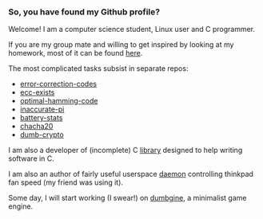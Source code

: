 ### So, you have found my Github profile?

Welcome! I am a computer science student, Linux user and C programmer.

If you are my group mate and willing to get inspired by looking at my homework, most of it can be found [here](https://github.com/foxpy/homework).

The most complicated tasks subsist in separate repos:
- [error-correction-codes](https://github.com/foxpy/error-correction-codes)
- [ecc-exists](https://github.com/foxpy/ecc-exists)
- [optimal-hamming-code](https://github.com/foxpy/optimal-hamming-code)
- [inaccurate-pi](https://github.com/foxpy/inaccurate-pi)
- [battery-stats](https://github.com/foxpy/battery-stats)
- [chacha20](https://github.com/foxpy/chacha20)
- [dumb-crypto](https://github.com/foxpy/dumb-crypto)

I am also a developer of (incomplete) C [library](https://github.com/foxpy/qc) designed to help writing software in C.

I am also an author of fairly useful userspace [daemon](https://github.com/foxpy/stupid-fan) controlling thinkpad fan speed (my friend was using it).

Some day, I will start working (I swear!) on [dumbgine](https://github.com/foxpy/dumbgine), a minimalist game engine.
